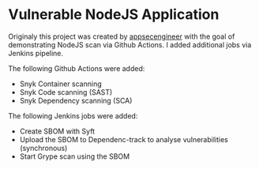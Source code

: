 # Vulnerable NodeJS Application

Originaly this project was created by [appsecengineer](https://github.com/appsecengineer/gh-actions-nodejsscan) with the goal of demonstrating NodeJS scan via Github Actions. I added additional jobs via Jenkins pipeline.

The following Github Actions were added:
* Snyk Container scanning
* Snyk Code scanning (SAST)
* Snyk Dependency scanning (SCA)

The following Jenkins jobs were added:
* Create SBOM with Syft
* Upload the SBOM to Dependenc-track to analyse vulnerabilities (synchronous)
* Start Grype scan using the SBOM